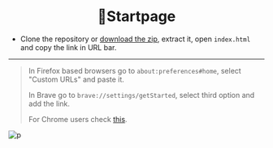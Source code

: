 <h1 align="center">
    🏡Startpage
</h1>

- Clone the repository or [download the zip](https://github.com/jorgeloopzz/Startpage/archive/refs/heads/main.zip), extract it, open `index.html` and copy the link in URL bar.

---

> In Firefox based browsers go to `about:preferences#home`, select "Custom URLs" and paste it.
>
> In Brave go to `brave://settings/getStarted`, select third option and add the link.
>
> For Chrome users check [this](https://support.google.com/chrome/answer/95314?hl=en&co=GENIE.Platform%3DDesktop).

![p](https://github.com/jorgeloopzz/Startpage/assets/80071604/a317087e-c2c8-4830-9cee-d14df3644f2f)
